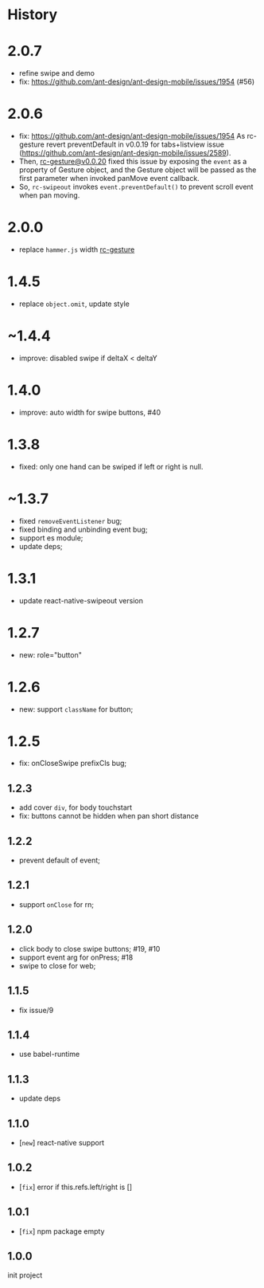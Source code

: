 # History

# 2.0.7

 - refine swipe and demo
 - fix: https://github.com/ant-design/ant-design-mobile/issues/1954 (#56)

# 2.0.6

- fix: https://github.com/ant-design/ant-design-mobile/issues/1954 As rc-gesture revert preventDefault in v0.0.19 for tabs+listview issue (https://github.com/ant-design/ant-design-mobile/issues/2589).
- Then, rc-gesture@v0.0.20 fixed this issue by exposing the `event` as a property of Gesture object, and the Gesture object will be passed as the first parameter when invoked panMove event callback.
- So, `rc-swipeout` invokes `event.preventDefault()` to prevent scroll event when pan moving.

# 2.0.0

- replace `hammer.js` width [rc-gesture](https://github.com/react-component/gesture)

# 1.4.5

- replace `object.omit`, update style

# ~1.4.4

- improve: disabled swipe if deltaX < deltaY

# 1.4.0

- improve: auto width for swipe buttons, #40

# 1.3.8

- fixed: only one hand can be swiped if left or right is null.

# ~1.3.7

-  fixed `removeEventListener` bug;
-  fixed binding and unbinding event bug;
-  support es module;
-  update deps;

# 1.3.1

- update react-native-swipeout version

# 1.2.7

- new: role="button"

# 1.2.6

- new: support `className` for button;

# 1.2.5

- fix: onCloseSwipe prefixCls bug;

## 1.2.3

- add cover `div`, for body touchstart
- fix: buttons cannot be hidden when pan short distance

## 1.2.2

- prevent default of event;

## 1.2.1

- support `onClose` for rn;

## 1.2.0

- click body to close swipe buttons; #19, #10
- support event arg for onPress; #18
- swipe to close for web;

## 1.1.5

- fix issue/9

## 1.1.4

- use babel-runtime

## 1.1.3

- update deps

## 1.1.0

- [`new`] react-native support

## 1.0.2

- [`fix`] error if this.refs.left/right is []

## 1.0.1
- [`fix`] npm package empty

## 1.0.0
init project
